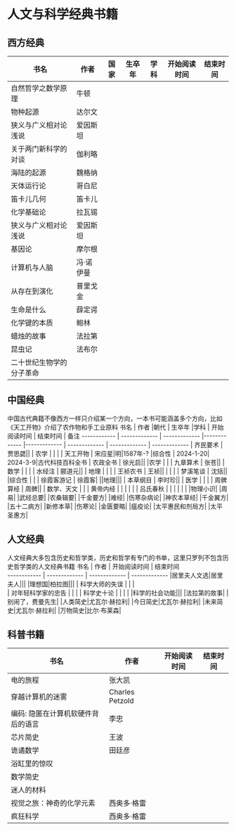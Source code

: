 # 人文与科学经典书籍

## 西方经典

 书名  | 作者 | 国家 | 生卒年 |学科 | 开始阅读时间  | 结束时间  
------------ | ------------- | -------------  |------------- |------------- | ------------- | ------------- 
| 自然哲学之数学原理  | 牛顿| |  |   |  |
| 物种起源  | 达尔文| |  |   |  |
| 狭义与广义相对论浅说   | 爱因斯坦| | |  |  |
| 关于两门新科学的对谈  | 伽利略| |  |   |  |
| 海陆的起源  | 魏格纳| |  |   |  |
| 天体运行论   | 哥白尼| | |  |  |
| 笛卡儿几何  | 笛卡儿| |  |   |  |
| 化学基础论  | 拉瓦锡| |  |   |  |
| 狭义与广义相对论浅说   | 爱因斯坦|  | |  |  |
| 基因论 | 摩尔根|| | | |
| 计算机与人脑 | 冯·诺伊曼|| |||
| 从存在到演化  | 普里戈金| |  |   |  |
| 生命是什么  | 薛定谔| |  |   |  |
| 化学键的本质   | 鲍林| | |  |  |
| 蜡烛的故事  | 法拉第| |  |   |  |
| 昆虫记   | 法布尔| | |  |  |
| 二十世纪生物学的分子革命|  |   |  |   |  |



## 中国经典

中国古代典籍不像西方一样只介绍某一个方向，一本书可能涵盖多个方向，比如《天工开物》介绍了农作物和手工业原料
 书名  | 作者 |朝代 | 生卒年 |学科 | 开始阅读时间  | 结束时间  | 备注
------------ | -------------  | ------------- |------------- |------------- | ------------- | ------------- | ------------- 
| 齐民要术  | 贾思勰|| | 农学 |   |  |
| 天工开物 | 宋应星|明|1587年-? |综合性 | 2024-1-20| 2024-3-9|古代科技百科全书
| 农政全书 | 徐光启|| |农学 | |
| 九章算术  | 张苍|| | 数学 |   |  |
| 水经注  | 郦道元|| | 地理 |   |  |
| 王祯农书 | 王祯|| | | |
| 梦溪笔谈 | 沈括|| |综合性 | |
| 徐霞客游记 | 徐霞客| ||地理|||
| 本草纲目  | 李时珍|| | 医学 |   |  |
| 周髀算经 | 周髀|| | 数学、天文 | |
| 黄帝内经 |  | |  | | 
| 吕氏春秋 | | | | | |
|物理小识|
|周易|
|武经总要|
|农桑辑要|
|千金要方|
|难经|
|伤寒杂病论|
|神农本草经| 
|千金翼方|
|五十二病方|
|新修本草|
|伤寒论|
|金匮要略|
|瘟疫论|
|太平惠民和剂局方|
|太平圣惠方|


## 人文经典
人文经典大多包含历史和哲学类，历史和哲学有专门的书单，这里只罗列不包含历史哲学类的人文经典书籍
 书名  | 作者  | 开始阅读时间  | 结束时间  
------------ | ------------- | ------------- | ------------- 
|居里夫人文选|居里夫人|||
|理想国|柏拉图|||
| 科学大师的失误  |   |  |   
| 对年轻科学家的忠告   |    | | 
| 科学史十论 | | | |
|科学的社会功能|||
|法拉第的故事|
|别闹了，费曼先生|
|人类简史|尤瓦尔·赫拉利|
|今日简史|尤瓦尔·赫拉利|
|未来简史|尤瓦尔·赫拉利|
|万物简史|比尔·布莱森|

## 科普书籍

 书名  | 作者  | 开始阅读时间  | 结束时间  
------------ | ------------- | ------------- | ------------- 
|电的旅程|张大凯|
|穿越计算机的迷雾|Charles Petzold|
|编码: 隐匿在计算机软硬件背后的语言|李忠
|芯片简史|王波|
|诡谲数学|田廷彦|
|浴缸里的惊叹|
|数学简史|
|迷人的材料|
|视觉之旅：神奇的化学元素|西奥多·格雷|
|疯狂科学|西奥多·格雷|
